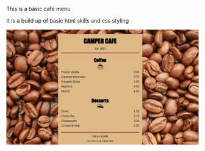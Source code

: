 This is a basic cafe menu

It is a build up of basic html skills and css styling

![alt text](image.png)